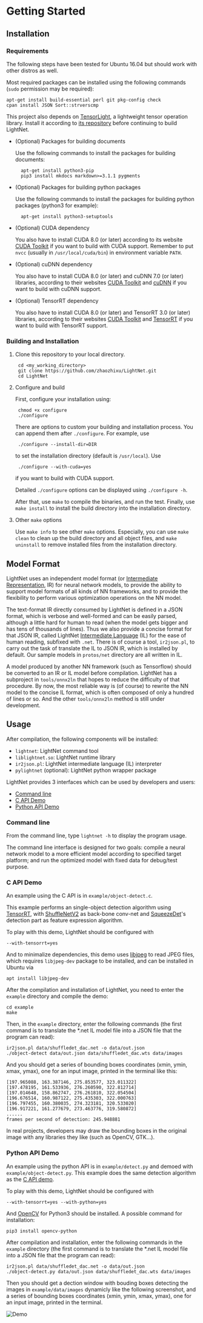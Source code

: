 # Getting Started

## Installation

### Requirements

The following steps have been tested for Ubuntu 16.04 but should work with
other distros as well. 

Most required packages can be installed using the following commands
(`sudo` permission may be required):

    apt-get install build-essential perl git pkg-config check
    cpan install JSON Sort::strverscmp

This project also depends on [TensorLight](https://github.com/zhaozhixu/TensorLight),
a lightweight tensor operation library. Install it according to 
[its repository](https://github.com/zhaozhixu/TensorLight) before continuing to
build LightNet.

* (Optional) Packages for building documents

    Use the following commands to install the packages for building documents:
    
        apt-get install python3-pip
        pip3 install mkdocs markdown>=3.1.1 pygments

* (Optional) Packages for building python packages

    Use the following commands to install the packages for building python packages 
    (python3 for example):
    
        apt-get install python3-setuptools

* (Optional) CUDA dependency

    You also have to install CUDA 8.0 (or later) according to its website
    [CUDA Toolkit](http://docs.nvidia.com/cuda/cuda-installation-guide-linux/index.html)
    if you want to build with CUDA support.
    Remember to put `nvcc` (usually in `/usr/local/cuda/bin`) in environment
    variable `PATH`.

* (Optional) cuDNN dependency

    You also have to install CUDA 8.0 (or later) and cuDNN 7.0 (or later)
    libraries, according to their websites
    [CUDA Toolkit](http://docs.nvidia.com/cuda/cuda-installation-guide-linux/index.html) and 
    [cuDNN](https://docs.nvidia.com/deeplearning/sdk/cudnn-install/index.html) 
    if you want to build with cuDNN support.

* (Optional) TensorRT dependency

    You also have to install CUDA 8.0 (or later) and TensorRT 3.0 (or later) 
    libraries, according to their websites
    [CUDA Toolkit](http://docs.nvidia.com/cuda/cuda-installation-guide-linux/index.html) and 
    [TensorRT](https://docs.nvidia.com/deeplearning/sdk/tensorrt-install-guide/index.html)
    if you want to build with TensorRT support.

### Building and Installation

1. Clone this repository to your local directory.

        cd <my_working_directory>
        git clone https://github.com/zhaozhixu/LightNet.git
        cd LightNet

2. Configure and build

    First, configure your installation using:
    
        chmod +x configure
        ./configure
    
    There are options to custom your building and installation process.
    You can append them after `./configure`. For example, use
    
        ./configure --install-dir=DIR
        
    to set the installation directory (default is `/usr/local`). Use
    
        ./configure --with-cuda=yes
        
    if you want to build with CUDA support.
    
    Detailed `./configure` options can be displayed using `./configure -h`.

    After that, use `make` to compile the binaries, and run the test.
    Finally, use `make install` to install the build directory into
    the installation directory.

3. Other `make` options

    Use `make info` to see other `make` options.
    Especially, you can use `make clean` to clean up the build directory and all
    object files, and `make uninstall` to remove installed files from
    the installation directory.

## Model Format

LightNet uses an independent model format (or
[Intermediate Representation](Documentation/Intermediate-Representation.md), IR)
for neural network models, to provide the ability to support model
formats of all kinds of NN frameworks, and to provide the flexibility to perform
various optimization operations on the NN model.

The text-format IR directly consumed by LightNet is defined in a JSON format,
which is verbose and well-formed and can be easily parsed, although a little hard
for human to read (when the model gets bigger and has tens of thousands of lines). 
Thus we also provide a concise format for that JSON IR, 
called LightNet [Intermediate Language](Documentation/Intermediate-Language.md)
(IL) for the ease of human reading, subfixed with `.net`.
There is of course a tool, `ir2json.pl`, to carry out the task of translate 
the IL to JSON IR, which is installed by default.
Our sample models in `protos/net` directory are all written in IL.

A model produced by another NN framework (such as Tensorflow) should be 
converted to an IR or IL model before compilation. LightNet has a subproject
in `tools/onnx2ln` that hopes to reduce the difficulty of that procedure.
By now, the most reliable way is (of course) to rewrite the NN model to the
concise IL format, which is often composed of only a hundred of lines or so.
And the other `tools/onnx2ln` method is still under development.

## Usage

After compilation, the following components will be installed:

- `lightnet`: LightNet command tool
- `liblightnet.so`: LightNet runtime library
- `ir2json.pl`: LightNet intermediate language (IL) interpreter
- `pylightnet` (optional): LightNet python wrapper package

LightNet provides 3 interfaces which can be used by developers and users:

- [Command line](#command-line)
- [C API Demo](#c-api-demo)
- [Python API Demo](#python-api-demo)

### Command line

From the command line, type `lightnet -h` to display the program usage.

The command line interface is designed for two goals: compile a neural network
model to a more efficient model according to specified target platform; and
run the optimized model with fixed data for debug/test purpose.



### C API Demo

An example using the C API is in `example/object-detect.c`. 

This example performs an single-object detection algorithm using 
[TensorRT](https://docs.nvidia.com/deeplearning/sdk/tensorrt-install-guide/index.html),
with [ShuffleNetV2](https://arxiv.org/abs/1807.11164) as back-bone conv-net
and [SqueezeDet](https://arxiv.org/abs/1612.01051)'s detection part as feature
expression algorithm. 
    
To play with this demo, LightNet should be configured with

    --with-tensorrt=yes

And to minimalize dependencies, this demo uses 
[libjpeg](https://libjpeg-turbo.org) to read JPEG files, which requires
`libjpeg-dev` package to be installed, and can be installed in Ubuntu via

    apt install libjpeg-dev
    
After the compilation and installation of LightNet, you need to enter the
`example` directory and compile the demo:

    cd example
    make
    
Then, in the `example` directory, enter the following commands (the first
command is to translate the *.net IL model file into a JSON file that the
program can read):

    ir2json.pl data/shuffledet_dac.net -o data/out.json
    ./object-detect data/out.json data/shuffledet_dac.wts data/images

And you should get a series of bounding boxes coordinates (xmin, ymin,
xmax, ymax), one for an input image, printed in the terminal like this:

    [197.965088, 163.387146, 275.853577, 323.011322]
    [197.478195, 161.533936, 276.260590, 322.812714]
    [197.014648, 158.862747, 276.261810, 322.054504]
    [196.676514, 160.987122, 275.435303, 322.000763]
    [196.797455, 160.380035, 274.323181, 320.533020]
    [196.917221, 161.277679, 273.463776, 319.580872]
    ......
    frames per second of detection: 245.948881

In real projects, developers may draw the bounding boxes in the original image
with any libraries they like (such as OpenCV, GTK...).

### Python API Demo

An example using the python API is in `example/detect.py` and demoed with
`example/object-detect.py`. This example does the same detection algorithm as
the [C API demo](#c-api-demo).

To play with this demo, LightNet should be configured with

    --with-tensorrt=yes --with-python=yes
    
And [OpenCV](https://opencv.org) for Python3 should be installed. A possible
command for installation:

    pip3 install opencv-python

After compilation and installation, enter the following
commands in the `example` directory (the first command is to translate
the *.net IL model file into a JSON file that the program can read):

    ir2json.pl data/shuffledet_dac.net -o data/out.json
    ./object-detect.py data/out.json data/shuffledet_dac.wts data/images

Then you should get a dection window with bouding boxes detecting the images
in `example/data/images` dynamicly like the following screenshot, 
and a series of bounding boxes coordinates (xmin, ymin, xmax, ymax),
one for an input image, printed in the terminal.

![Demo](img/demo.png)
